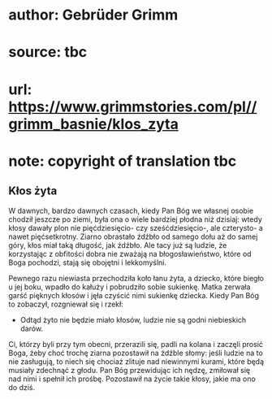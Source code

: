 # author: Gebrüder Grimm
# source: tbc
# url: https://www.grimmstories.com/pl//grimm_basnie/klos_zyta
# note: copyright of translation tbc

## Kłos żyta 

W dawnych, bardzo dawnych czasach, kiedy Pan Bóg we własnej osobie
chodził jeszcze po ziemi, była ona o wiele bardziej płodna niż dzisiaj:
wtedy kłosy dawały plon nie pięćdziesięcio- czy sześćdziesięcio-, ale
czterysto- a nawet pięćsetkrotny. Ziarno obrastało źdźbło od samego dołu
aż do samej góry, kłos miał taką długość, jak źdźbło. Ale tacy już są
ludzie, że korzystając z obfitości dobra nie zważają na
błogosławieństwo, które od Boga pochodzi, stają się obojętni i
lekkomyślni.

Pewnego razu niewiasta przechodziła koło łanu żyta, a dziecko, które
biegło u jej boku, wpadło do kałuży i pobrudziło sobie sukienkę. Matka
zerwała garść pięknych kłosów i jęła czyścić nimi sukienkę dziecka.
Kiedy Pan Bóg to zobaczył, rozgniewał się i rzekł:

- Odtąd żyto nie będzie miało kłosów, ludzie nie są godni niebieskich
darów.

Ci, którzy byli przy tym obecni, przerazili się, padli na kolana i
zaczęli prosić Boga, żeby choć trochę ziarna pozostawił na źdźble słomy:
jeśli ludzie na to nie zasługują, to niech się chociaż zlituje nad
niewinnymi kurami, które będą musiały zdechnąć z głodu. Pan Bóg
przewidując ich nędzę, zmiłował się nad nimi i spełnił ich prośbę.
Pozostawił na życie takie kłosy, jakie ma ono do dziś.
